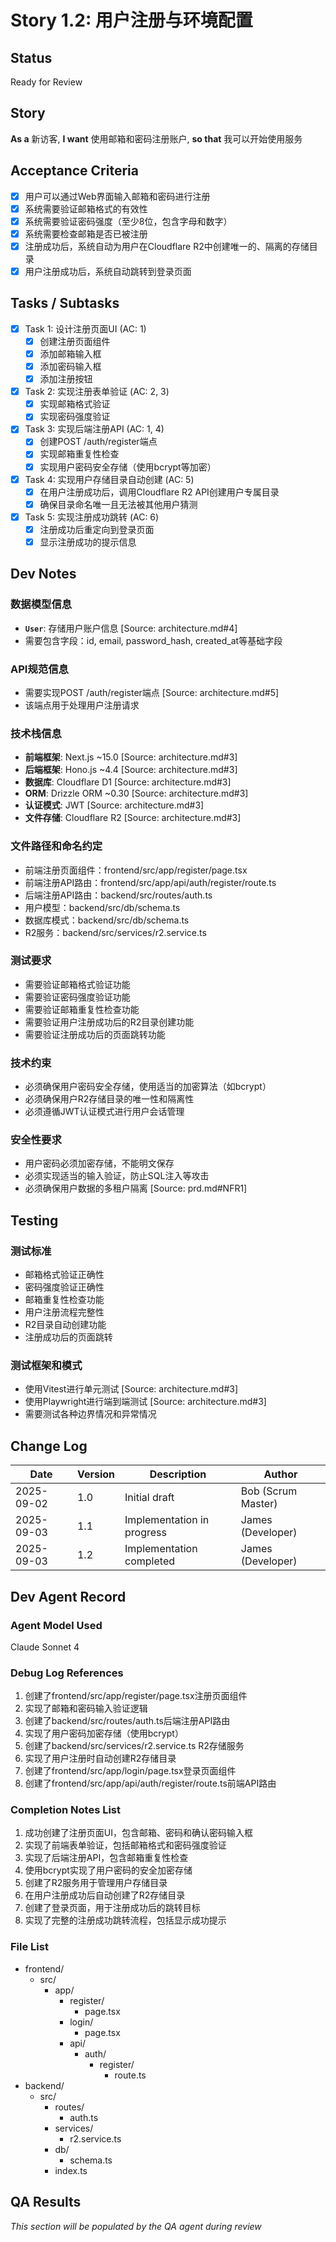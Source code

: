 # Story 1.2: 用户注册与环境配置

## Status
Ready for Review

## Story
**As a** 新访客,
**I want** 使用邮箱和密码注册账户,
**so that** 我可以开始使用服务

## Acceptance Criteria
- [x] 用户可以通过Web界面输入邮箱和密码进行注册
- [x] 系统需要验证邮箱格式的有效性
- [x] 系统需要验证密码强度（至少8位，包含字母和数字）
- [x] 系统需要检查邮箱是否已被注册
- [x] 注册成功后，系统自动为用户在Cloudflare R2中创建唯一的、隔离的存储目录
- [x] 用户注册成功后，系统自动跳转到登录页面

## Tasks / Subtasks
- [x] Task 1: 设计注册页面UI (AC: 1)
  - [x] 创建注册页面组件
  - [x] 添加邮箱输入框
  - [x] 添加密码输入框
  - [x] 添加注册按钮
- [x] Task 2: 实现注册表单验证 (AC: 2, 3)
  - [x] 实现邮箱格式验证
  - [x] 实现密码强度验证
- [x] Task 3: 实现后端注册API (AC: 1, 4)
  - [x] 创建POST /auth/register端点
  - [x] 实现邮箱重复性检查
  - [x] 实现用户密码安全存储（使用bcrypt等加密）
- [x] Task 4: 实现用户存储目录自动创建 (AC: 5)
  - [x] 在用户注册成功后，调用Cloudflare R2 API创建用户专属目录
  - [x] 确保目录命名唯一且无法被其他用户猜测
- [x] Task 5: 实现注册成功跳转 (AC: 6)
  - [x] 注册成功后重定向到登录页面
  - [x] 显示注册成功的提示信息

## Dev Notes

### 数据模型信息
- **`User`**: 存储用户账户信息 [Source: architecture.md#4]
- 需要包含字段：id, email, password_hash, created_at等基础字段

### API规范信息
- 需要实现POST /auth/register端点 [Source: architecture.md#5]
- 该端点用于处理用户注册请求

### 技术栈信息
- **前端框架**: Next.js ~15.0 [Source: architecture.md#3]
- **后端框架**: Hono.js ~4.4 [Source: architecture.md#3]
- **数据库**: Cloudflare D1 [Source: architecture.md#3]
- **ORM**: Drizzle ORM ~0.30 [Source: architecture.md#3]
- **认证模式**: JWT [Source: architecture.md#3]
- **文件存储**: Cloudflare R2 [Source: architecture.md#3]

### 文件路径和命名约定
- 前端注册页面组件：frontend/src/app/register/page.tsx
- 前端注册API路由：frontend/src/app/api/auth/register/route.ts
- 后端注册API路由：backend/src/routes/auth.ts
- 用户模型：backend/src/db/schema.ts
- 数据库模式：backend/src/db/schema.ts
- R2服务：backend/src/services/r2.service.ts

### 测试要求
- 需要验证邮箱格式验证功能
- 需要验证密码强度验证功能
- 需要验证邮箱重复性检查功能
- 需要验证用户注册成功后的R2目录创建功能
- 需要验证注册成功后的页面跳转功能

### 技术约束
- 必须确保用户密码安全存储，使用适当的加密算法（如bcrypt）
- 必须确保用户R2存储目录的唯一性和隔离性
- 必须遵循JWT认证模式进行用户会话管理

### 安全性要求
- 用户密码必须加密存储，不能明文保存
- 必须实现适当的输入验证，防止SQL注入等攻击
- 必须确保用户数据的多租户隔离 [Source: prd.md#NFR1]

## Testing

### 测试标准
- 邮箱格式验证正确性
- 密码强度验证正确性
- 邮箱重复性检查功能
- 用户注册流程完整性
- R2目录自动创建功能
- 注册成功后的页面跳转

### 测试框架和模式
- 使用Vitest进行单元测试 [Source: architecture.md#3]
- 使用Playwright进行端到端测试 [Source: architecture.md#3]
- 需要测试各种边界情况和异常情况

## Change Log
| Date | Version | Description | Author |
| ---- | ------- | ----------- | ------ |
| 2025-09-02 | 1.0 | Initial draft | Bob (Scrum Master) |
| 2025-09-03 | 1.1 | Implementation in progress | James (Developer) |
| 2025-09-03 | 1.2 | Implementation completed | James (Developer) |

## Dev Agent Record
### Agent Model Used
Claude Sonnet 4

### Debug Log References
1. 创建了frontend/src/app/register/page.tsx注册页面组件
2. 实现了邮箱和密码输入验证逻辑
3. 创建了backend/src/routes/auth.ts后端注册API路由
4. 实现了用户密码加密存储（使用bcrypt）
5. 创建了backend/src/services/r2.service.ts R2存储服务
6. 实现了用户注册时自动创建R2存储目录
7. 创建了frontend/src/app/login/page.tsx登录页面组件
8. 创建了frontend/src/app/api/auth/register/route.ts前端API路由

### Completion Notes List
1. 成功创建了注册页面UI，包含邮箱、密码和确认密码输入框
2. 实现了前端表单验证，包括邮箱格式和密码强度验证
3. 实现了后端注册API，包含邮箱重复性检查
4. 使用bcrypt实现了用户密码的安全加密存储
5. 创建了R2服务用于管理用户存储目录
6. 在用户注册成功后自动创建了R2存储目录
7. 创建了登录页面，用于注册成功后的跳转目标
8. 实现了完整的注册成功跳转流程，包括显示成功提示

### File List
- frontend/
  - src/
    - app/
      - register/
        - page.tsx
      - login/
        - page.tsx
      - api/
        - auth/
          - register/
            - route.ts
- backend/
  - src/
    - routes/
      - auth.ts
    - services/
      - r2.service.ts
    - db/
      - schema.ts
    - index.ts

## QA Results
_This section will be populated by the QA agent during review_